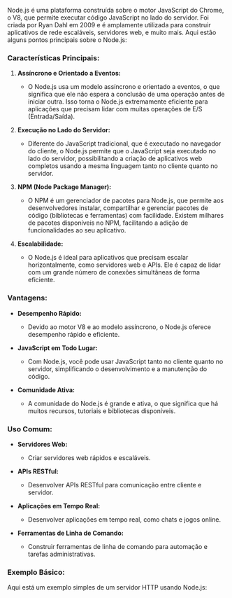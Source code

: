 Node.js é uma plataforma construída sobre o motor JavaScript do Chrome, o V8, que permite executar código JavaScript no lado do servidor. Foi criada por Ryan Dahl em 2009 e é amplamente utilizada para construir aplicativos de rede escaláveis, servidores web, e muito mais. Aqui estão alguns pontos principais sobre o Node.js:

### Características Principais:

1. **Assíncrono e Orientado a Eventos:**
    
    - O Node.js usa um modelo assíncrono e orientado a eventos, o que significa que ele não espera a conclusão de uma operação antes de iniciar outra. Isso torna o Node.js extremamente eficiente para aplicações que precisam lidar com muitas operações de E/S (Entrada/Saída).
2. **Execução no Lado do Servidor:**
    
    - Diferente do JavaScript tradicional, que é executado no navegador do cliente, o Node.js permite que o JavaScript seja executado no lado do servidor, possibilitando a criação de aplicativos web completos usando a mesma linguagem tanto no cliente quanto no servidor.
3. **NPM (Node Package Manager):**
    
    - O NPM é um gerenciador de pacotes para Node.js, que permite aos desenvolvedores instalar, compartilhar e gerenciar pacotes de código (bibliotecas e ferramentas) com facilidade. Existem milhares de pacotes disponíveis no NPM, facilitando a adição de funcionalidades ao seu aplicativo.
4. **Escalabilidade:**
    
    - O Node.js é ideal para aplicativos que precisam escalar horizontalmente, como servidores web e APIs. Ele é capaz de lidar com um grande número de conexões simultâneas de forma eficiente.

### Vantagens:

- **Desempenho Rápido:**
    
    - Devido ao motor V8 e ao modelo assíncrono, o Node.js oferece desempenho rápido e eficiente.
- **JavaScript em Todo Lugar:**
    
    - Com Node.js, você pode usar JavaScript tanto no cliente quanto no servidor, simplificando o desenvolvimento e a manutenção do código.
- **Comunidade Ativa:**
    
    - A comunidade do Node.js é grande e ativa, o que significa que há muitos recursos, tutoriais e bibliotecas disponíveis.

### Uso Comum:

- **Servidores Web:**
    
    - Criar servidores web rápidos e escaláveis.
- **APIs RESTful:**
    
    - Desenvolver APIs RESTful para comunicação entre cliente e servidor.
- **Aplicações em Tempo Real:**
    
    - Desenvolver aplicações em tempo real, como chats e jogos online.
- **Ferramentas de Linha de Comando:**
    
    - Construir ferramentas de linha de comando para automação e tarefas administrativas.

### Exemplo Básico:

Aqui está um exemplo simples de um servidor HTTP usando Node.js: